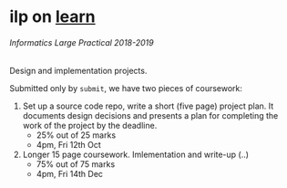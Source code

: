 # ilp on [learn](http://course.inf.ed.ac.uk/ilp)
###### Informatics Large Practical 2018-2019

Design and implementation projects.

Submitted only by `submit`, we have two pieces of coursework:

1. Set up a source code repo, write a short (five page) project plan. It documents design decisions and presents a plan for completing the work of the project by the deadline.
    - 25% out of 25 marks
    - 4pm, Fri 12th Oct
2. Longer 15 page coursework. Imlementation and write-up (..)
    - 75% out of 75 marks
    - 4pm, Fri 14th Dec
